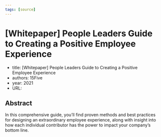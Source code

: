 ```yaml
---
tags: [source]
---
```


# [Whitepaper] People Leaders Guide to Creating a Positive Employee Experience
- title: [Whitepaper] People Leaders Guide to Creating a Positive Employee Experience
- authors:  15Five
- year: 2021
- URL: 

## Abstract
In this comprehensive guide, you’ll find proven methods and best practices for designing an extraordinary employee experience, along with insight into how each individual contributor has the power to impact your company’s bottom line.
